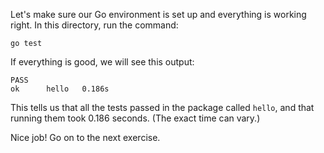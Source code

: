 Let's make sure our Go environment is set up and everything is working right. In this directory, run the command:

```
go test
```

If everything is good, we will see this output:

```
PASS
ok      hello   0.186s
```

This tells us that all the tests passed in the package called `hello`, and that running them took 0.186 seconds. (The exact time can vary.)

Nice job! Go on to the next exercise.